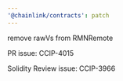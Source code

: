 ```yaml
---
'@chainlink/contracts': patch
---
```


remove rawVs from RMNRemote


PR issue: CCIP-4015

Solidity Review issue: CCIP-3966